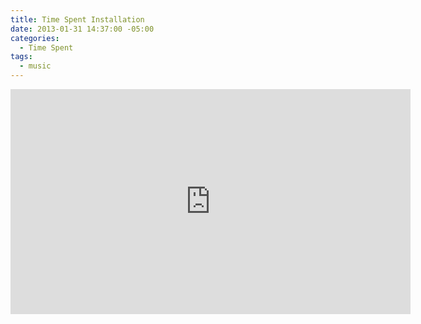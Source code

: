 ```yaml
---
title: Time Spent Installation
date: 2013-01-31 14:37:00 -05:00
categories:
  - Time Spent
tags:
  - music
---
```


<div class="video-widescreen">
	<iframe src="https://player.vimeo.com/video/255397752?" width="640" height="360" frameborder="0" webkitallowfullscreen mozallowfullscreen allowfullscreen allow="autoplay" background="1"></iframe>
</div>
